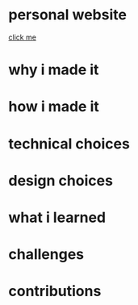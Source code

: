 # personal website

[click me](https://amaanbilwarcom.vercel.app/)

# why i made it

# how i made it 

# technical choices

# design choices

# what i learned

# challenges

# contributions
